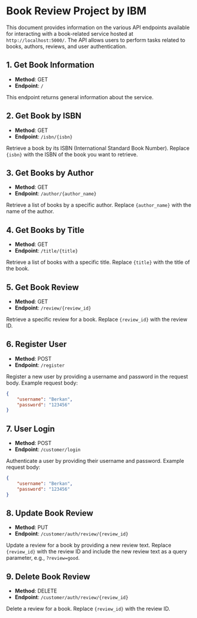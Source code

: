 # Book Review Project by IBM 
This document provides information on the various API endpoints available for interacting with a book-related service hosted at `http://localhost:5000/`. The API allows users to perform tasks related to books, authors, reviews, and user authentication.

## 1. Get Book Information

- **Method**: GET
- **Endpoint**: `/`

This endpoint returns general information about the service.

## 2. Get Book by ISBN

- **Method**: GET
- **Endpoint**: `/isbn/{isbn}`

Retrieve a book by its ISBN (International Standard Book Number). Replace `{isbn}` with the ISBN of the book you want to retrieve.

## 3. Get Books by Author

- **Method**: GET
- **Endpoint**: `/author/{author_name}`

Retrieve a list of books by a specific author. Replace `{author_name}` with the name of the author.

## 4. Get Books by Title

- **Method**: GET
- **Endpoint**: `/title/{title}`

Retrieve a list of books with a specific title. Replace `{title}` with the title of the book.

## 5. Get Book Review

- **Method**: GET
- **Endpoint**: `/review/{review_id}`

Retrieve a specific review for a book. Replace `{review_id}` with the review ID.

## 6. Register User

- **Method**: POST
- **Endpoint**: `/register`

Register a new user by providing a username and password in the request body. Example request body:
```json
{
	"username": "Berkan",
	"password": "123456"
}
```

## 7. User Login

- **Method**: POST
- **Endpoint**: `/customer/login`

Authenticate a user by providing their username and password. Example request body:
```json
{
	"username": "Berkan",
	"password": "123456"
}
```

## 8. Update Book Review

- **Method**: PUT
- **Endpoint**: `/customer/auth/review/{review_id}`

Update a review for a book by providing a new review text. Replace `{review_id}` with the review ID and include the new review text as a query parameter, e.g., `?review=good`.

## 9. Delete Book Review

- **Method**: DELETE
- **Endpoint**: `/customer/auth/review/{review_id}`

Delete a review for a book. Replace `{review_id}` with the review ID.


